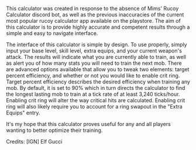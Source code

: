 This calculator was created in response to the absence of Mims' Rucoy Calculator discord bot, as well as the previous inaccuracies of the current most popular rucoy calculator app available on the playstore.
The aim of this calculator is to provide highly accurate and competent results through a simple and easy to navigate interface.

The interface of this calculator is simple by design. To use properly, simply input your base level, skill level, extra equips, and your current weapon's attack.
The results will indicate what you are currently able to train, as well as alert you of how many stats you will need to train the next mob.
There are advanced options available that allow you to tweak two elements: target percent efficiency, and whether or not you would like to enable crit ring.
Target percent efficiency describes the desired efficiency when training any mob.
By default, it is set to 90% which in turn directs the calculator to find the longest lasting mob to train at a tick rate of at least 3,240 ticks/hour.
Enabling crit ring will alter the way critical hits are calculated. Enabling crit ring will also likely require you to account for a ring swapout in the "Extra Equips" entry.

It's my hope that this calculator proves useful for any and all players wanting to better optimize their training.

Credits: [IGN] Elf Gucci
